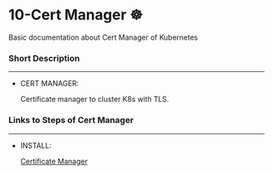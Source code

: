 # 10-Cert Manager  ☸
Basic documentation about Cert Manager of Kubernetes

### Short Description
-----------------
* CERT MANAGER:

  Certificate manager to cluster K8s with TLS.


### Links to Steps of Cert Manager
-----------------
* INSTALL:

  [Certificate Manager](https://cert-manager.io/docs/installation/)


